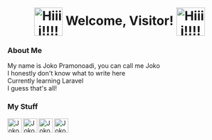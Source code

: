<h1 align="center">
<img src="https://i.imgur.com/estIpMO.gif" alt="Hiiii!!!!" width="64px" align="center" style="vertical-align:middle">
Welcome, Visitor!
<img src="https://i.imgur.com/estIpMO.gif" alt="Hiiii!!!!" width="64px" align="center" style="vertical-align:middle">
</h1>

<h3>About Me</h3>
My name is Joko Pramonoadi, you can call me Joko<br />
I honestly don't know what to write here<br />
Currently learning Laravel<br />
I guess that's all!<br />

<h3>My Stuff</h3>
<a href="https://www.facebook.com/dicken.baall/">
<img align="left" alt="Joko_P | Facebook" width="32px" src="https://i.imgur.com/JeiB08p.png">
</a>
<a href="https://www.instagram.com/jp.adi69/">
<img align="left" alt="Joko_P | Instagram" width="32px" src="https://i.imgur.com/YoLXaEK.png">
</a>
<a href="https://sketchfab.com/joko_p">
<img align="left" alt="Joko_P | Sketchfab" width="32px" src="https://i.imgur.com/rNjyztL.png">
</a>
<a href="https://joko_p.artstation.com/">
<img align="left" alt="Joko_P | ArtStation" width="32px" src="https://i.imgur.com/wFYt3Tt.png">
</a>
<br />

[Facebook]: https://www.facebook.com/dicken.baall/
[Instagram]: https://www.instagram.com/jp.adi69/
[Sketchfab]: https://sketchfab.com/joko_p
[ArtStation]: https://joko_p.artstation.com/
